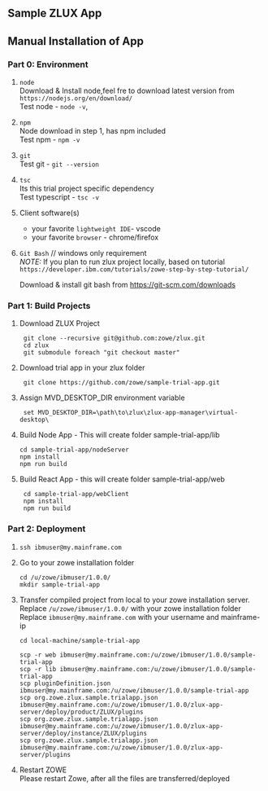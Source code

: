 ## Sample ZLUX App


## Manual Installation of App

### Part 0: Environment
1) `node`  
   Download & Install node,feel fre to download latest version from `https://nodejs.org/en/download/`   
   Test node - `node -v`,  
1) `npm`  
   Node download in step 1, has npm included  
   Test npm - `npm -v`
1) `git`  
   Test git - `git --version`
1) `tsc`   
   Its this trial project specific dependency  
   Test typescript - `tsc -v`
1) Client software(s)
   * your favorite `lightweight IDE`- vscode
   * your favorite `browser` - chrome/firefox
1) `Git Bash` // windows only requirement   
   *NOTE:* If you plan to run zlux project locally, based on tutorial      
   `https://developer.ibm.com/tutorials/zowe-step-by-step-tutorial/`     

   Download & install git bash from https://git-scm.com/downloads   


### Part 1: Build Projects
1) Download ZLUX Project
   ```
    git clone --recursive git@github.com:zowe/zlux.git
    cd zlux
    git submodule foreach "git checkout master"
   ```

1) Download trial app in your zlux folder
   ```
    git clone https://github.com/zowe/sample-trial-app.git
   ```

1) Assign MVD_DESKTOP_DIR environment variable
    ```
     set MVD_DESKTOP_DIR=\path\to\zlux\zlux-app-manager\virtual-desktop\
    ```

1) Build Node App - This will create folder sample-trial-app/lib
    ```
    cd sample-trial-app/nodeServer 
    npm install
    npm run build
    ```
    
1) Build React App - this will create folder sample-trial-app/web   

   ```
    cd sample-trial-app/webClient
    npm install
    npm run build
    ```

### Part 2: Deployment
1) `ssh ibmuser@my.mainframe.com`

2) Go to your zowe installation folder
    ```
    cd /u/zowe/ibmuser/1.0.0/
    mkdir sample-trial-app
    ```

3) Transfer compiled project from local to your zowe installation server.  
Replace `/u/zowe/ibmuser/1.0.0/` with your zowe installation folder  
Replace `ibmuser@my.mainframe.com` with your username and mainframe-ip  

    ```
    cd local-machine/sample-trial-app

    scp -r web ibmuser@my.mainframe.com:/u/zowe/ibmuser/1.0.0/sample-trial-app
    scp -r lib ibmuser@my.mainframe.com:/u/zowe/ibmuser/1.0.0/sample-trial-app
    scp pluginDefinition.json ibmuser@my.mainframe.com:/u/zowe/ibmuser/1.0.0/sample-trial-app
    scp org.zowe.zlux.sample.trialapp.json ibmuser@my.mainframe.com:/u/zowe/ibmuser/1.0.0/zlux-app-server/deploy/product/ZLUX/plugins
    scp org.zowe.zlux.sample.trialapp.json ibmuser@my.mainframe.com:/u/zowe/ibmuser/1.0.0/zlux-app-server/deploy/instance/ZLUX/plugins
    scp org.zowe.zlux.sample.trialapp.json ibmuser@my.mainframe.com:/u/zowe/ibmuser/1.0.0/zlux-app-server/plugins

    ```

4) Restart ZOWE  
Please restart Zowe, after all the files are transferred/deployed    
